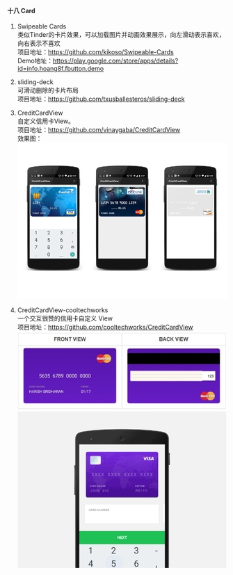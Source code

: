 
#### 十八 Card  

1. Swipeable Cards  
类似Tinder的卡片效果，可以加载图片并动画效果展示，向左滑动表示喜欢，向右表示不喜欢  
项目地址：https://github.com/kikoso/Swipeable-Cards  
Demo地址：https://play.google.com/store/apps/details?id=info.hoang8f.fbutton.demo  

1. sliding-deck  
可滑动删除的卡片布局  
项目地址：https://github.com/txusballesteros/sliding-deck  
[](imgs/sliding-deck.gif)

1. CreditCardView  
自定义信用卡View。  
项目地址：https://github.com/vinaygaba/CreditCardView  
效果图：  
![Renderings](imgs/CreditCardView.png)

1. CreditCardView-cooltechworks  
一个交互很赞的信用卡自定义 View  
项目地址：https://github.com/cooltechworks/CreditCardView   
![Renderings](imgs/CreditCardView=cooltechworks.jpg)
![Renderings](imgs/CreditCardView=cooltechworks.gif)


